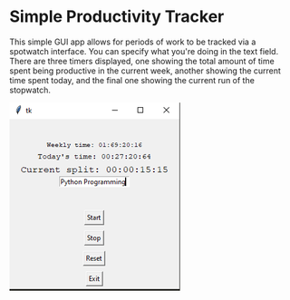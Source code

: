 # Simple Productivity Tracker

This simple GUI app allows for periods of work to be tracked via a spotwatch interface. You can specify what you're doing in the text field. There are three timers displayed, one showing the total amount of time spent being productive in the current week, another showing the current time spent today, and the final one showing the current run of the stopwatch. 


<img src = "images/gui_interface.png" alt = "snippet of stopwatch interface" />
